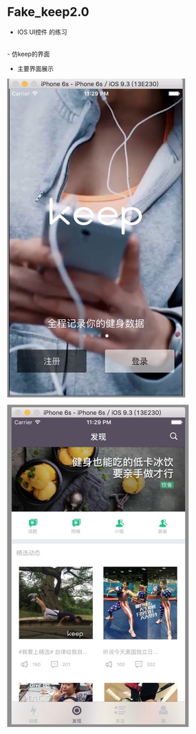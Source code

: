 # Fake_keep2.0

- IOS UI控件 的练习
<br>
- 仿keep的界面

- 主要界面展示

![feature view](https://raw.githubusercontent.com/Terence95/Fake_keep2.0/master/keep_img/featureview2.png)

![discover view](https://raw.githubusercontent.com/Terence95/Fake_keep2.0/master/keep_img/diecover2.png)


